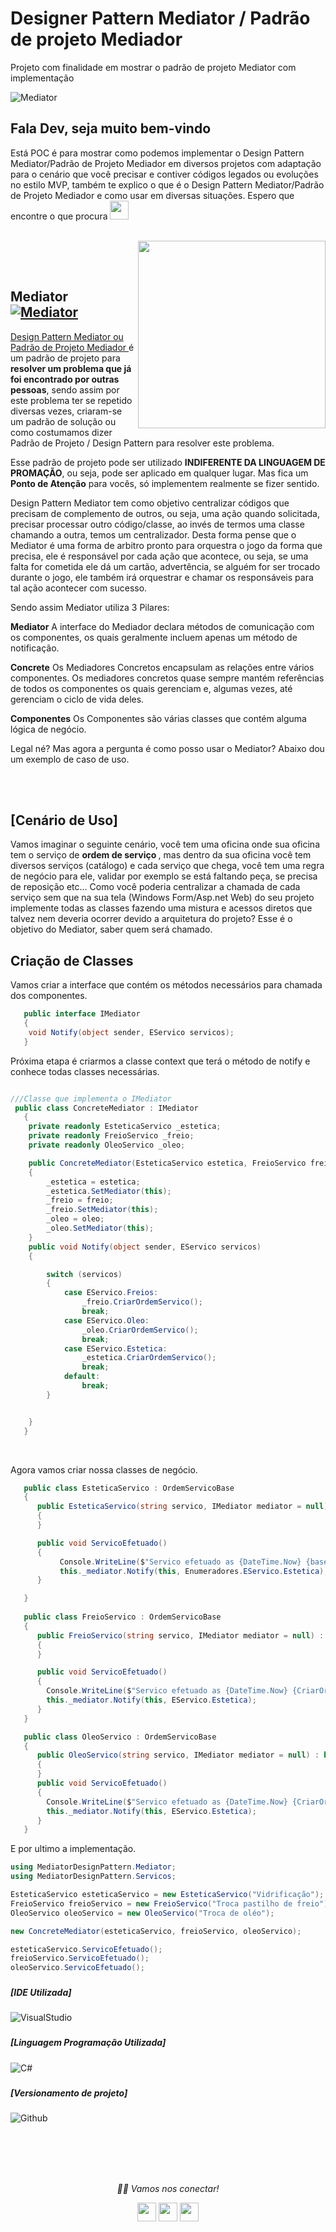# Designer Pattern Mediator / Padrão de projeto Mediador

Projeto com finalidade em mostrar o padrão de projeto Mediator com implementação

![Mediator](https://refactoring.guru/images/patterns/content/mediator/mediator.png?id=0264bd857a231b6ea2d0c537c092e698)


### <h2>Fala Dev, seja muito bem-vindo
   Está POC é para mostrar como podemos implementar o Design Pattern Mediator/Padrão de Projeto Mediador em diversos projetos com adaptação para o cenário que você precisar e contiver códigos legados ou evoluções no estilo MVP, também te explico o que é o Design Pattern Mediator/Padrão de Projeto Mediador e como usar em diversas situações. Espero que encontre o que procura <img src="https://media.giphy.com/media/WUlplcMpOCEmTGBtBW/giphy.gif" width="30"> 
</em></p></h5>
  
  </br>
  


<img align="right" src="https://methodpoet.com/wp-content/uploads/2022/06/mediator-pattern-solution.png" width="300" height="300"/>


</br></br>

### <h2>Mediator <a href="https://refactoring.guru/pt-br/design-patterns/mediator" target="_blank"><img alt="Mediator" src="https://img.shields.io/badge/Mediator-blue?style=flat&logo=google-chrome"></a>

 <a href="https://refactoring.guru/pt-br/design-patterns/mediator" target="_blank">Design Pattern Mediator ou Padrão de Projeto Mediador </a> é um padrão de projeto para <b>resolver um problema que já foi encontrado por outras pessoas</b>, sendo assim por este problema ter se repetido diversas vezes, criaram-se um padrão de solução ou como costumamos dizer Padrão de Projeto / Design Pattern para resolver este problema.
 
Esse padrão de projeto pode ser utilizado <b>INDIFERENTE DA LINGUAGEM DE PROMAÇÃO</b>, ou seja, pode ser aplicado em qualquer lugar. Mas fica um <b>Ponto de Atenção</b> para vocês, só implementem realmente se fizer sentido.
 
Design Pattern Mediator tem como objetivo centralizar códigos que precisam de complemento de outros, ou seja, uma ação quando solicitada, precisar processar outro código/classe, ao invés de termos uma classe chamando a outra, temos um centralizador. Desta forma pense que o Mediator é uma forma de arbitro pronto para orquestra o jogo da forma que precisa, ele é responsável por cada ação que acontece, ou seja, se uma falta for cometida ele dá um cartão, advertência, se alguém for ser trocado durante o jogo, ele também irá orquestrar e chamar os responsáveis para tal ação acontecer com sucesso.

Sendo assim Mediator utiliza 3 Pilares:

<b>Mediator</b> A interface do Mediador declara métodos de comunicação com os componentes, os quais geralmente incluem apenas um método de notificação.
   
<b>Concrete</b> Os Mediadores Concretos encapsulam as relações entre vários componentes. Os mediadores concretos quase sempre mantém referências de todos os componentes os quais gerenciam e, algumas vezes, até gerenciam o ciclo de vida deles.
   
<b>Componentes</b> Os Componentes são várias classes que contém alguma lógica de negócio.

Legal né? Mas agora a pergunta é como posso usar o Mediator? Abaixo dou um exemplo de caso de uso.

</br></br>

### <h2>[Cenário de Uso]
Vamos imaginar o seguinte cenário, você tem uma oficina onde sua oficina tem o serviço de <b>ordem de serviço </b>, mas dentro da sua oficina você tem diversos serviços (catálogo) e cada serviço que chega, você tem uma regra de negócio para ele, validar por exemplo se está faltando peça, se precisa de reposição etc... Como você poderia centralizar a chamada de cada serviço sem que na sua tela (Windows Form/Asp.net Web) do seu projeto implemente todas as classes fazendo uma mistura e acessos diretos que talvez nem deveria ocorrer devido a arquitetura do projeto? Esse é o objetivo do Mediator, saber quem será chamado.

### <h2> Criação de Classes

Vamos criar a interface que contém os métodos necessários para chamada dos componentes.
```C#
   public interface IMediator
   {
    void Notify(object sender, EServico servicos);
   }
```

Próxima etapa é criarmos a classe context que terá o método de notify e conhece todas classes necessárias.
```C#

///Classe que implementa o IMediator
 public class ConcreteMediator : IMediator
   {
    private readonly EsteticaServico _estetica;
    private readonly FreioServico _freio;
    private readonly OleoServico _oleo;

    public ConcreteMediator(EsteticaServico estetica, FreioServico freio, OleoServico oleo)
    {
        _estetica = estetica;
        _estetica.SetMediator(this);
        _freio = freio;
        _freio.SetMediator(this);
        _oleo = oleo;
        _oleo.SetMediator(this);
    }
    public void Notify(object sender, EServico servicos)
    {

        switch (servicos)
        {
            case EServico.Freios:
                _freio.CriarOrdemServico();
                break;
            case EServico.Oleo:
                _oleo.CriarOrdemServico();
                break;
            case EServico.Estetica:
                _estetica.CriarOrdemServico();
                break;
            default:
                break;
        }


    }
   }
```
</br>

Agora vamos criar nossa classes de negócio.
```C#
   public class EsteticaServico : OrdemServicoBase
   {
      public EsteticaServico(string servico, IMediator mediator = null) : base(servico, mediator)
      {
      }

      public void ServicoEfetuado()
      {
           Console.WriteLine($"Servico efetuado as {DateTime.Now} {base.CriarOrdemServico()}");
           this._mediator.Notify(this, Enumeradores.EServico.Estetica);
      }

   }
   
   public class FreioServico : OrdemServicoBase
   {
      public FreioServico(string servico, IMediator mediator = null) : base(servico, mediator)
      {
      }

      public void ServicoEfetuado()
      {
        Console.WriteLine($"Servico efetuado as {DateTime.Now} {CriarOrdemServico()}");
        this._mediator.Notify(this, EServico.Estetica);
      }
   }

   public class OleoServico : OrdemServicoBase
   {
      public OleoServico(string servico, IMediator mediator = null) : base(servico, mediator)
      {
      }
      public void ServicoEfetuado()
      {
        Console.WriteLine($"Servico efetuado as {DateTime.Now} {CriarOrdemServico()}");
        this._mediator.Notify(this, EServico.Estetica);
      }
   }
```

E por ultimo a implementação.

```C#
using MediatorDesignPattern.Mediator;
using MediatorDesignPattern.Servicos;

EsteticaServico esteticaServico = new EsteticaServico("Vidrificação");
FreioServico freioServico = new FreioServico("Troca pastilho de freio");
OleoServico oleoServico = new OleoServico("Troca de oléo");

new ConcreteMediator(esteticaServico, freioServico, oleoServico);

esteticaServico.ServicoEfetuado();
freioServico.ServicoEfetuado();
oleoServico.ServicoEfetuado();
```


### <h5> [IDE Utilizada]</h5>
![VisualStudio](https://img.shields.io/badge/Visual_Studio_2019-000000?style=for-the-badge&logo=visual%20studio&logoColor=purple)

### <h5> [Linguagem Programação Utilizada]</h5>
![C#](https://img.shields.io/badge/C%23-000000?style=for-the-badge&logo=c-sharp&logoColor=purple)

### <h5> [Versionamento de projeto] </h5>
![Github](http://img.shields.io/badge/-Github-000000?style=for-the-badge&logo=Github&logoColor=green)

</br></br></br></br>


<p align="center">
  <i>🤝🏻 Vamos nos conectar!</i>

  <p align="center">
    <a href="https://www.linkedin.com/in/gusta-nascimento/" alt="Linkedin"><img src="https://github.com/nitish-awasthi/nitish-awasthi/blob/master/174857.png" height="30" width="30"></a>
    <a href="https://www.instagram.com/gusta.nascimento/" alt="Instagram"><img src="https://github.com/nitish-awasthi/nitish-awasthi/blob/master/instagram-logo-png-transparent-background-hd-3.png" height="30" width="30"></a>
    <a href="mailto:caous.g@gmail.com" alt="E-mail"><img src="https://github.com/nitish-awasthi/nitish-awasthi/blob/master/gmail-512.webp" height="30" width="30"></a>   
  </p>
